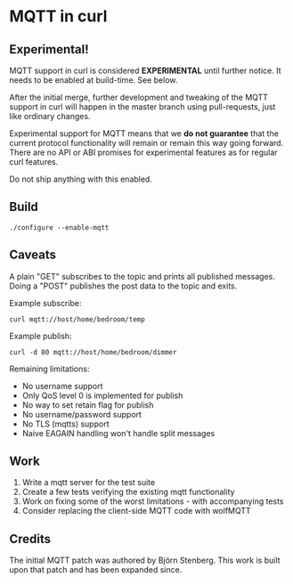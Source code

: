 # MQTT in curl

## Experimental!

MQTT support in curl is considered **EXPERIMENTAL** until further notice. It
needs to be enabled at build-time. See below.

After the initial merge, further development and tweaking of the MQTT support
in curl will happen in the master branch using pull-requests, just like
ordinary changes.

Experimental support for MQTT means that we **do not guarantee** that the
current protocol functionality will remain or remain this way going forward.
There are no API or ABI promises for experimental features as for regular curl
features.

Do not ship anything with this enabled.

## Build

    ./configure --enable-mqtt

## Caveats

A plain "GET" subscribes to the topic and prints all published messages.
Doing a "POST" publishes the post data to the topic and exits.

Example subscribe:

    curl mqtt://host/home/bedroom/temp

Example publish:

    curl -d 80 mqtt://host/home/bedroom/dimmer

Remaining limitations:
 - No username support
 - Only QoS level 0 is implemented for publish
 - No way to set retain flag for publish
 - No username/password support
 - No TLS (mqtts) support
 - Naive EAGAIN handling won't handle split messages

## Work

1. Write a mqtt server for the test suite
2. Create a few tests verifying the existing mqtt functionality
3. Work on fixing some of the worst limitations - with accompanying tests
4. Consider replacing the client-side MQTT code with wolfMQTT

## Credits

The initial MQTT patch was authored by Björn Stenberg. This work is built upon
that patch and has been expanded since.
